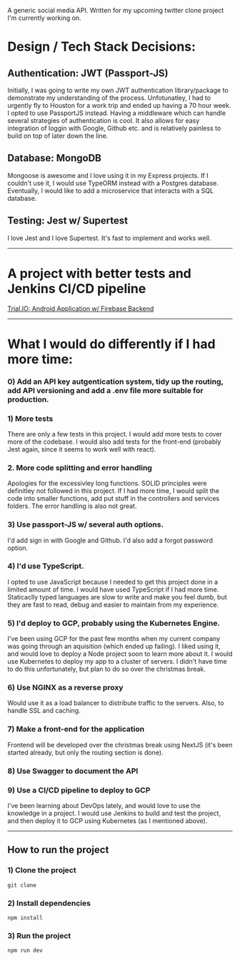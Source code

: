 A generic social media API. Written for my upcoming twitter clone project I'm currently working on.


# Design / Tech Stack Decisions:

## Authentication: JWT (Passport-JS)
Initially, I was going to write my own JWT authentication library/package to demonstrate my understanding of the process. Unfotunatley, I had to urgently fly to Houston for a work trip and ended up having a 70 hour week.
I opted to use PassportJS instead. Having a middleware which can handle several strategies of authentication is cool. It also allows for easy integration of loggin with Google, Github etc. and is relatively painless to build on top of later down the line.

## Database: MongoDB
Mongoose is awesome and I love using it in my Express projects. If I couldn't use it, I would use TypeORM instead with a Postgres database. Eventually, I would like to add a microservice that interacts with a SQL database. 

## Testing: Jest w/ Supertest
I love Jest and I love Supertest. It's fast to implement and works well.

---

# A project with better tests and Jenkins CI/CD pipeline

[Trial.IO: Android Application w/ Firebase Backend](https://github.com/CMPUT301W21T28/trialio)

---

# What I would do differently if I had more time:

### 0) Add an API key autgentication system, tidy up the routing, add API versioning and add a .env file more suitable for production. 
### 1) More tests
There are only a few tests in this project. I would add more tests to cover more of the codebase. I would also add tests for the front-end (probably Jest again, since it seems to work well with react).

### 2. More code splitting and error handling
Apologies for the excessivley long functions. SOLID principles were definitley not followed in this project. If I had more time, I would split the code into smaller functions, add put stuff in the controllers and services folders. The error handling is also not great.
### 3) Use passport-JS w/ several auth options.
I'd add sign in with Google and Github. I'd also add a forgot password option.

### 4) I'd use TypeScript.
I opted to use JavaScript because I needed to get this project done in a limited amount of time. I would have used TypeScript if I had more time. Staticaclly typed languages are slow to write and make you feel dumb, but they are fast to read, debug and easier to maintain from my experience. 

### 5) I'd deploy to GCP, probably using the Kubernetes Engine.
I've been using GCP for the past few months when my current company was going through an aquisition (which ended up failing). I liked using it, and would love to deploy a Node project soon to learn more about it. I would use Kubernetes to deploy my app to a cluster of servers.  I didn't have time to do this unfortunately, but plan to do so over the christmas break.

### 6) Use NGINX as a reverse proxy
Would use it as a load balancer to distribute traffic to the servers. Also, to handle SSL and caching. 

### 7) Make a front-end for the application
Frontend will be developed over the christmas break using NextJS (it's been started already, but only the routing section is done).

### 8) Use Swagger to document the API

### 9) Use a CI/CD pipeline to deploy to GCP
I've been learning about DevOps lately, and would love to use the knowledge in a project. I would use Jenkins to build and test the project, and then deploy it to GCP using Kubernetes (as I mentioned above).

---

## How to run the project

### 1) Clone the project
``` git clone ```

### 2) Install dependencies
``` npm install ```

### 3) Run the project
``` npm run dev ```